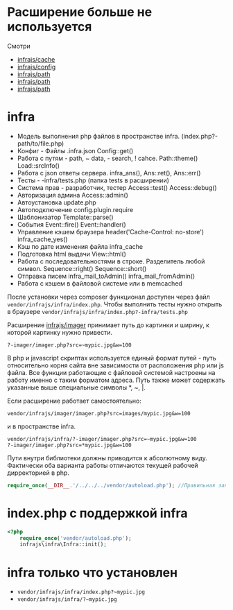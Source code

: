 # Расширение больше не используется

Смотри
 - [infrajs/cache](https://github.com/infrajs/cache)
 - [infrajs/config](https://github.com/infrajs/config)
 - [infrajs/path](https://github.com/infrajs/path)
 - [infrajs/path](https://github.com/infrajs/ans)
 - [infrajs/path](https://github.com/infrajs/config)

# infra

* Модель выполнения php файлов в пространстве infra. (index.php?-path/to/file.php)
* Конфиг - Файлы .infra.json Config::get()
* Работа с путям - path, ~ data, - search, ! cahce. Path::theme() Load::srcInfo()
* Работа с json ответы сервера. infra_ans(), Ans::ret(), Ans::err()
* Тесты - -infra/tests.php (папка tests в расширении)
* Система прав - разработчик, тестер Access::test() Access::debug() 
* Авторизация админа Access::admin()
* Автоустановка update.php
* Автоподключение config.plugin.require
* Шаблонизатор Template::parse()
* События Event::fire() Event::handler()
* Управление кэшем браузера header('Cache-Control: no-store') infra_cache_yes()
* Кэш по дате изменения файла infra_cache
* Подготовка html выдачи View::html()
* Работа с последовательностями в строке. Разделитель любой символ. Sequence::right() Sequence::short()
* Отправка писем infra_mail_toAdmin() infra_mail_fromAdmin()
* Работа с кэшем в файловой системе или в memcached

После установки через composer функционал доступен через файл ```vendor/infrajs/infra/index.php```. 
Чтобы выполнить тесты нужно открыть в браузере ```vendor/infrajs/infra/index.php?-infra/tests.php```



Расширение [infrajs/imager](https://github.com/infrajs/imager) принимает путь до картинки и ширину, к которой картинку нужно привести.
```
?-imager/imager.php?src=~mypic.jpg&w=100
```

В php и javascript скриптах используется единый формат путей - путь относительно корня сайта вне зависимости от расположения php или js файла. Все функции работающие с файловой системой настроены на работу именно с таким форматом адреса. Путь также может содержать указанные выше специальные символы *, ~, |.

Если расширение работает самостоятельно:
```
vendor/infrajs/imager/imager.php?src=images/mypic.jpg&w=100
```
и в пространстве infra.
```
vendor/infrajs/infra/?-imager/imager.php?src=~mypic.jpg&w=100
?-imager/imager.php?src=*mypic.jpg&w=100
```
Пути внутри библиотеки должны приводится к абсолютному виду. Фактически оба варианта работы отличаются текущей рабочей дирректорией в php.
```php
require_once(__DIR__.'/../../../vendor/autoload.php'); //Правильная запись
```
# index.php с поддержкой infra
```php
<?php
	require_once('vendor/autoload.php');
	infrajs\infra\Infra::init();
```
# infra только что установлен
* ```vendor/infrajs/infra/index.php?~mypic.jpg```
* ```vendor/infrajs/infra/?~mypic.jpg```

  
